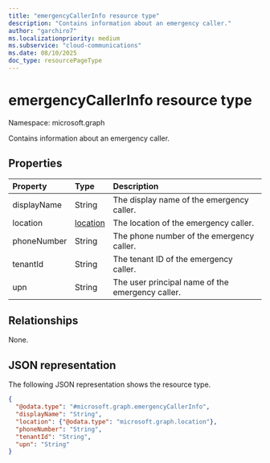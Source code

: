 ```yaml
---
title: "emergencyCallerInfo resource type"
description: "Contains information about an emergency caller."
author: "garchiro7"
ms.localizationpriority: medium
ms.subservice: "cloud-communications"
ms.date: 08/10/2025
doc_type: resourcePageType
---
```


# emergencyCallerInfo resource type

Namespace: microsoft.graph

Contains information about an emergency caller. 

## Properties
|Property|Type|Description|
|:---|:---|:---|
| displayName | String | The display name of the emergency caller. |
| location | [location](../resources/location.md) | The location of the emergency caller. |
| phoneNumber | String | The phone number of the emergency caller.  |
| tenantId | String | The tenant ID of the emergency caller. |
| upn | String | The user principal name of the emergency caller. |

## Relationships
None.

## JSON representation
The following JSON representation shows the resource type.
<!-- {
  "blockType": "resource",
  "@odata.type": "microsoft.graph.emergencyCallerInfo"
}
-->
``` json
{
  "@odata.type": "#microsoft.graph.emergencyCallerInfo",
  "displayName": "String",
  "location": {"@odata.type": "microsoft.graph.location"},
  "phoneNumber": "String",
  "tenantId": "String",
  "upn": "String"
}
```

